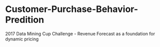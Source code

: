 # Customer-Purchase-Behavior-Predition
2017 Data Mining Cup Challenge - Revenue Forecast as a foundation for dynamic pricing
